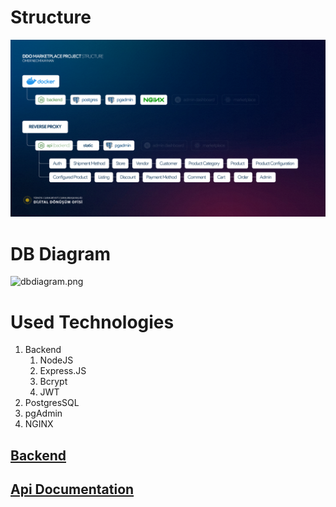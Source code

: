 # Structure
![structure.png](structure.png)

# DB Diagram
![dbdiagram.png](dbdiagram.png)

# Used Technologies
1. Backend
   1. NodeJS
   2. Express.JS
   3. Bcrypt
   4. JWT
2. PostgresSQL
3. pgAdmin
4. NGINX

## [Backend](https://github.com/omernkayhan/ddo_ecommerce/tree/master/backend)
## [Api Documentation](https://documenter.getpostman.com/view/16499947/2s946e9D1Q)